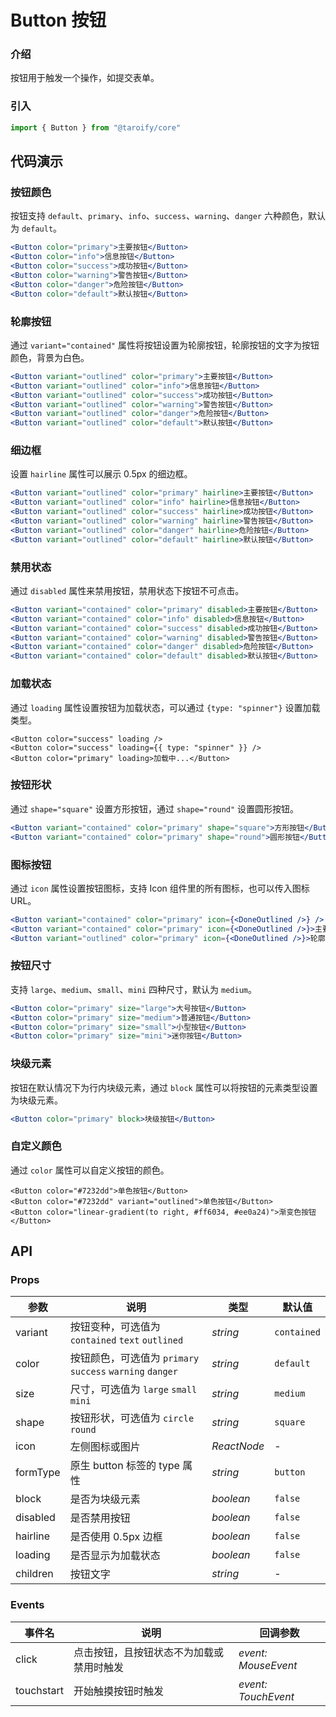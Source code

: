 # Button 按钮

### 介绍

按钮用于触发一个操作，如提交表单。

### 引入

```jsx
import { Button } from "@taroify/core"
```

## 代码演示

### 按钮颜色

按钮支持 `default`、`primary`、`info`、`success`、`warning`、`danger` 六种颜色，默认为 `default`。

```jsx
<Button color="primary">主要按钮</Button>
<Button color="info">信息按钮</Button>
<Button color="success">成功按钮</Button>
<Button color="warning">警告按钮</Button>
<Button color="danger">危险按钮</Button>
<Button color="default">默认按钮</Button>
```

### 轮廓按钮

通过 `variant="contained"` 属性将按钮设置为轮廓按钮，轮廓按钮的文字为按钮颜色，背景为白色。

```jsx
<Button variant="outlined" color="primary">主要按钮</Button>
<Button variant="outlined" color="info">信息按钮</Button>
<Button variant="outlined" color="success">成功按钮</Button>
<Button variant="outlined" color="warning">警告按钮</Button>
<Button variant="outlined" color="danger">危险按钮</Button>
<Button variant="outlined" color="default">默认按钮</Button>
```

### 细边框

设置 `hairline` 属性可以展示 0.5px 的细边框。

```jsx
<Button variant="outlined" color="primary" hairline>主要按钮</Button>
<Button variant="outlined" color="info" hairline>信息按钮</Button>
<Button variant="outlined" color="success" hairline>成功按钮</Button>
<Button variant="outlined" color="warning" hairline>警告按钮</Button>
<Button variant="outlined" color="danger" hairline>危险按钮</Button>
<Button variant="outlined" color="default" hairline>默认按钮</Button>
```

### 禁用状态

通过 `disabled` 属性来禁用按钮，禁用状态下按钮不可点击。

```jsx
<Button variant="contained" color="primary" disabled>主要按钮</Button>
<Button variant="contained" color="info" disabled>信息按钮</Button>
<Button variant="contained" color="success" disabled>成功按钮</Button>
<Button variant="contained" color="warning" disabled>警告按钮</Button>
<Button variant="contained" color="danger" disabled>危险按钮</Button>
<Button variant="contained" color="default" disabled>默认按钮</Button>
```

### 加载状态

通过 `loading` 属性设置按钮为加载状态，可以通过 `{type: "spinner"}` 设置加载类型。

```tsx
<Button color="success" loading />
<Button color="success" loading={{ type: "spinner" }} />
<Button color="primary" loading>加载中...</Button>
```

### 按钮形状

通过 `shape="square"` 设置方形按钮，通过 `shape="round"` 设置圆形按钮。

```jsx
<Button variant="contained" color="primary" shape="square">方形按钮</Button>
<Button variant="contained" color="primary" shape="round">圆形按钮</Button>
```

### 图标按钮

通过 `icon` 属性设置按钮图标，支持 Icon 组件里的所有图标，也可以传入图标 URL。

```jsx
<Button variant="contained" color="primary" icon={<DoneOutlined />} />
<Button variant="contained" color="primary" icon={<DoneOutlined />}>主要按钮</Button>
<Button variant="outlined" color="primary" icon={<DoneOutlined />}>轮廓按钮</Button>
```

### 按钮尺寸

支持 `large`、`medium`、`small`、`mini` 四种尺寸，默认为 `medium`。

```jsx
<Button color="primary" size="large">大号按钮</Button>
<Button color="primary" size="medium">普通按钮</Button>
<Button color="primary" size="small">小型按钮</Button>
<Button color="primary" size="mini">迷你按钮</Button>
```

### 块级元素

按钮在默认情况下为行内块级元素，通过 `block` 属性可以将按钮的元素类型设置为块级元素。

```jsx
<Button color="primary" block>块级按钮</Button>
```

### 自定义颜色

通过 `color` 属性可以自定义按钮的颜色。

```tsx
<Button color="#7232dd">单色按钮</Button>
<Button color="#7232dd" variant="outlined">单色按钮</Button>
<Button color="linear-gradient(to right, #ff6034, #ee0a24)">渐变色按钮</Button>
```

## API

### Props

| 参数 | 说明 | 类型 | 默认值 |
| --- | --- | --- | --- |
| variant | 按钮变种，可选值为 `contained` `text` `outlined` | _string_ | `contained` |
| color | 按钮颜色，可选值为 `primary` `success` `warning` `danger` | _string_ | `default` |
| size | 尺寸，可选值为 `large` `small` `mini` | _string_ | `medium` |
| shape | 按钮形状，可选值为 `circle` `round` | _string_ | `square` |
| icon | 左侧图标或图片 | _ReactNode_ | - |
| formType | 原生 button 标签的 type 属性 | _string_ | `button` |
| block | 是否为块级元素 | _boolean_ | `false` |
| disabled | 是否禁用按钮 | _boolean_ | `false` |
| hairline | 是否使用 0.5px 边框 | _boolean_ | `false` |
| loading | 是否显示为加载状态 | _boolean_ | `false` |
| children | 按钮文字 | _string_ | - |

### Events

| 事件名      | 说明                                   | 回调参数            |
| ---------- | ------------------------------------- | ------------------- |
| click      | 点击按钮，且按钮状态不为加载或禁用时触发      | _event: MouseEvent_ |
| touchstart | 开始触摸按钮时触发                       | _event: TouchEvent_ |
